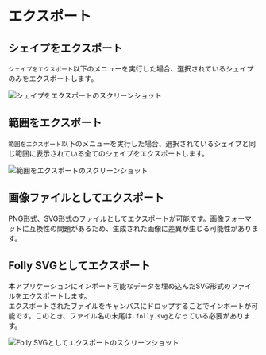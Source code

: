# エクスポート

## シェイプをエクスポート
`シェイプをエクスポート`以下のメニューを実行した場合、選択されているシェイプのみをエクスポートします。

![シェイプをエクスポートのスクリーンショット](/assets/export-shapes.png)

## 範囲をエクスポート
`範囲をエクスポート`以下のメニューを実行した場合、選択されているシェイプと同じ範囲に表示されている全てのシェイプをエクスポートします。

![範囲をエクスポートのスクリーンショット](/assets/export-range.png)

## 画像ファイルとしてエクスポート
PNG形式、SVG形式のファイルとしてエクスポートが可能です。画像フォーマットに互換性の問題があるため、生成された画像に差異が生じる可能性があります。

## Folly SVGとしてエクスポート
本アプリケーションにインポート可能なデータを埋め込んだSVG形式のファイルをエクスポートします。  
エクスポートされたファイルをキャンバスにドロップすることでインポートが可能です。このとき、ファイル名の末尾は`.folly.svg`となっている必要があります。

![Folly SVGとしてエクスポートのスクリーンショット](/assets/export-folly-svg.png)
